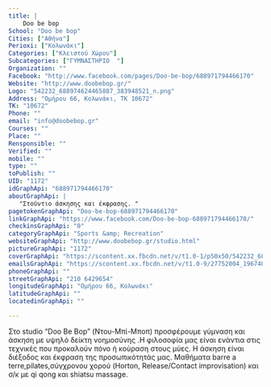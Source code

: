 ```yaml
---
title: |
    Doo be bop
School: "Doo be bop"
Cities: ["Αθήνα"]
Perioxi: ["Κολωνάκι"]
Categories: ["Κλειστού Χώρου"]
Subcategories: ["ΓΥΜΝΑΣΤΗΡΙΟ  "]
Organization: ""
Facebook: "http://www.facebook.com/pages/Doo-be-bop/688971794466170"
Website: "http://www.doobebop.gr/"
Logo: "542232_688974624465887_383948521_n.png"
Address: "Ομήρου 66, Κολωνάκι, ΤΚ 10672"
TK: "10672"
Phone: ""
email: "info@doobebop.gr"
Courses: ""
Place: ""
Rensponsible: ""
Verified: ""
mobile: ""
type: ""
toPublish: ""
UID: "1172"
idGraphApi: "688971794466170"
aboutGraphApi: | 
   "Στούντιο άσκησης και έκφρασης. "
pagetokenGraphApi: "Doo-be-bop-688971794466170"
linkGraphApi: "https://www.facebook.com/Doo-be-bop-688971794466170/"
checkinsGraphApi: "0"
categoryGraphApi: "Sports &amp; Recreation"
websiteGraphApi: "http://www.doobebop.gr/studio.html"
pictureGraphApi: "1172"
coverGraphApi: "https://scontent.xx.fbcdn.net/v/t1.0-1/p50x50/542232_688974624465887_383948521_n.png?oh=b5560898abda8950bcc1b4e96192eccc&amp;oe=5B4C0FE3"
emailsGraphApi: "https://scontent.xx.fbcdn.net/v/t1.0-9/27752004_1967405599956110_7121831660003255749_n.jpg?oh=7a223b66e8cc44f0aed8421d438cceb2&amp;oe=5B4A8B9E"
phoneGraphApi: ""
streetGraphApi: "210 6429654"
longitudeGraphApi: "Ομήρου 66, Κολωνάκι"
latitudeGraphApi: ""
locatedinGraphApi: ""

---
```


Στο studio “Doo Be Βop” (Ντου-Μπί-Μποπ) προσφέρουμε γύμναση και άσκηση με υψηλό δείκτη νοημοσύνης .Η φιλοσοφία μας είναι ενάντια στις τεχνικές που προκαλούν πόνο ή κούραση στους μύες. Η άσκηση είναι διέξοδος και έκφραση της προσωπικότητάς μας. Μαθήματα barre a terre,pilates,σύγχρονου χορού (Horton, Release/Contact improvisation) και σ/κ με qi qong και shiatsu massage.

